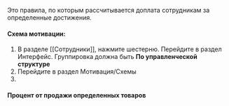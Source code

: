 Это правила, по которым рассчитывается доплата сотрудникам за определенные достижения. 

#### Схема мотивации:
1. В разделе [[Сотрудники]], нажмите шестерню. Перейдите в раздел Интерфейс. Группировка должна быть **По управленческой структуре**
2. Перейдите в раздел Мотивация/Схемы
3. 
#### Процент от продажи определенных товаров

